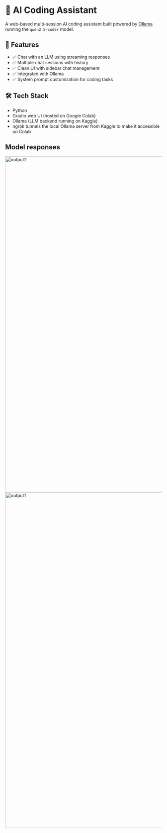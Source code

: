 # 🧠 AI Coding Assistant

A web-based multi-session AI coding assistant built powered by [Ollama](https://ollama.com/) running the `qwen2.5-coder` model.

## 🚀 Features

- ✅ Chat with an LLM using streaming responses
- ✅ Multiple chat sessions with history
- ✅ Clean UI with sidebar chat management
- ✅ Integrated with Ollama
- ✅ System prompt customization for coding tasks

## 🛠️ Tech Stack

- Python
- Gradio web UI (hosted on Google Colab)
- Ollama (LLM backend running on Kaggle)
- ngrok tunnels the local Ollama server from Kaggle to make it accessible on Colab

## Model responses
<img width="1920" height="1080" alt="output2" src="https://github.com/user-attachments/assets/7f874dd1-3f99-43ba-aba4-f1a874935924" />


<img width="1920" height="1080" alt="output1" src="https://github.com/user-attachments/assets/a33d5165-bfb4-46b2-92c8-dcc18b74550e" />
